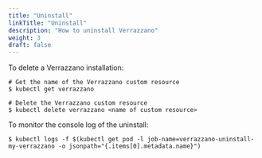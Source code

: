 ```yaml
---
title: "Uninstall"
linkTitle: "Uninstall"
description: "How to uninstall Verrazzano"
weight: 3
draft: false
---
```



To delete a Verrazzano installation:

```
# Get the name of the Verrazzano custom resource
$ kubectl get verrazzano

# Delete the Verrazzano custom resource
$ kubectl delete verrazzano <name of custom resource>
```

To monitor the console log of the uninstall:

```
$ kubectl logs -f $(kubectl get pod -l job-name=verrazzano-uninstall-my-verrazzano -o jsonpath="{.items[0].metadata.name}")
```
